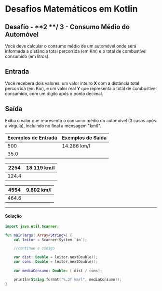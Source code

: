 # **Desafios Matemáticos em Kotlin**

## Desafio - **2 **/ **3** **-** **Consumo Médio do Automóvel**

Você deve calcular o consumo médio de um automóvel onde será informada a distância total percorrida (em Km) e o total de combustível consumido (em litros).

## Entrada

Você receberá dois valores: um valor inteiro **X** com a distância total percorrida (em Km), e um valor real **Y** que representa o total de combustível consumido, com um dígito após o ponto decimal.

## Saída

Exiba o valor que representa o consumo médio do automóvel (3 casas após a vírgula), incluindo no final a mensagem "km/l".

 

| Exemplos de Entrada | Exemplos de Saída |
| ------------------- | ----------------- |
| 500                 | 14.286 km/l       |
| 35.0                |                   |

| 2254  | 18.119 km/l |
| ----- | ----------- |
| 124.4 |             |

| 4554  | 9.802 km/l |
| ----- | ---------- |
| 464.6 |            |

<hr />

<h4 align="left">Solução</h4>

```kotlin
import java.util.Scanner;

fun main(args: Array<String>) {
    val leitor = Scanner(System.`in`);

    //continue o código

    var dist: Double = leitor.nextDouble();
    var cons: Double = leitor.nextDouble();
  
    var mediaConsumo: Double= ( dist / cons);

    println(String.format("%.3f km/l", mediaConsumo));
}
```


